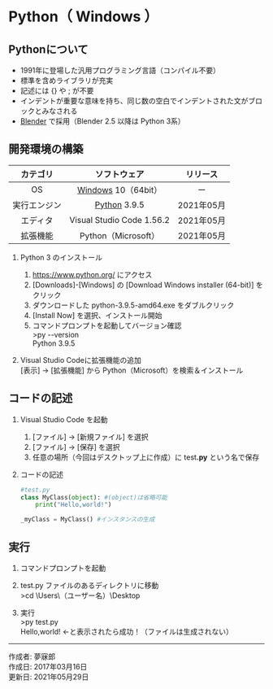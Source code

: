# Python（ Windows ）

## Pythonについて

* 1991年に登場した汎用プログラミング言語（コンパイル不要）
* 標準を含めライブラリが充実
* 記述には {} や ; が不要
* インデントが重要な意味を持ち、同じ数の空白でインデントされた文がブロックとみなされる
* [Blender](https://ja.wikipedia.org/wiki/Blender) で採用（Blender 2.5 以降は Python 3系）

## 開発環境の構築

|カテゴリ|ソフトウェア|リリース|
|:--:|:--:|:--:|
|OS|[Windows](https://ja.wikipedia.org/wiki/Microsoft_Windows) 10（64bit）|ー|
|実行エンジン|[Python](https://www.python.org/) 3.9.5|2021年05月|
|エディタ|Visual Studio Code 1.56.2|2021年05月|
|拡張機能|Python（Microsoft）|2021年05月|

1. Python 3 のインストール
    1. https://www.python.org/ にアクセス
    1. [Downloads]-[Windows] の [Download Windows installer (64-bit)] をクリック
    1. ダウンロードした python-3.9.5-amd64.exe をダブルクリック
    1. [Install Now] を選択、インストール開始  
    1. コマンドプロンプトを起動してバージョン確認  
        \>py --version  
        Python 3.9.5

1. Visual Studio Codeに拡張機能の追加  
    [表示] → [拡張機能] から Python（Microsoft）を検索＆インストール

## コードの記述

1. Visual Studio Code を起動
    1. [ファイル] → [新規ファイル] を選択
    1. [ファイル] → [保存] を選択
    1. 任意の場所（今回はデスクトップ上に作成）に test<b>.py</b> という名で保存  

1. コードの記述
    ```py
    #test.py
    class MyClass(object): #(object)は省略可能
        print("Hello,world!")

    _myClass = MyClass() #インスタンスの生成
    ```

## 実行

1. コマンドプロンプトを起動

1. test.py ファイルのあるディレクトリに移動  
\>cd \Users\（ユーザー名）\Desktop

1. 実行  
\>py test.py  
Hello,world! ←と表示されたら成功！（ファイルは生成されない）

***
作成者: 夢寐郎  
作成日: 2017年03月16日  
更新日: 2021年05月29日